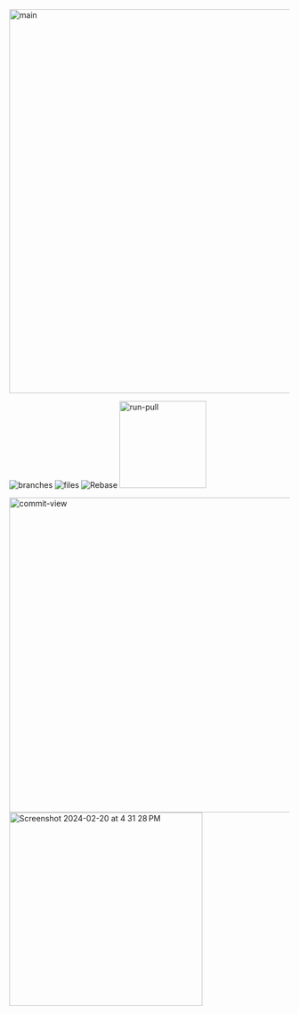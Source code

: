 
<img width="689" alt="main" src="https://github.com/tnesbitt210/interactive-smartlog-issues/assets/10647853/3d37b1b6-898b-4aa2-baf8-e8b80c75f574">

![branches](https://github.com/tnesbitt210/interactive-smartlog-issues/assets/10647853/fa35887a-3976-47eb-a0dd-322a816b1a29)
![files](https://github.com/tnesbitt210/interactive-smartlog-issues/assets/10647853/397e2754-c8ee-4355-867b-876c4bd9ff2d)
![Rebase](https://github.com/tnesbitt210/interactive-smartlog-issues/assets/10647853/9e9184ba-2448-4399-a990-c43bf7e270c3)
<img width="156" alt="run-pull" src="https://github.com/tnesbitt210/interactive-smartlog-issues/assets/10647853/84fb9c7a-1ef0-47e2-9ef8-0adf32a1e85c">

<img width="565" alt="commit-view" src="https://github.com/tnesbitt210/interactive-smartlog-issues/assets/10647853/44f88408-88de-40ff-b44b-55eced545818">
<img width="347" alt="Screenshot 2024-02-20 at 4 31 28 PM" src="https://github.com/tnesbitt210/interactive-smartlog-issues/assets/10647853/4ea46e3f-5da4-481e-aebe-768d7ba7ce81">

